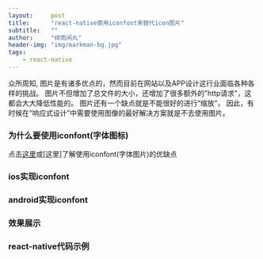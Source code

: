 ```yaml
---
layout:     post
title:      "react-native使用iconfont来替代icon图片"
subtitle:   ""
author:     "绯雨闲丸"
header-img: "img/markman-bg.jpg"
tags:
    - react-native
---
```


>

众所周知, 图片是有诸多优点的，然而目前在网站以及APP设计这行业面临各种各样的挑战。
图片不但增加了总文件的大小，还增加了很多额外的"http请求"，这都会大大降低性能的。
图片还有一个缺点就是不能很好的进行“缩放”，
因此，有时候在“响应式设计”中需要使用图像的最好解决方案就是不去使用图片。

### 为什么要使用iconfont(字体图标)

点击[这里][1]或[这里]了解使用iconfont(字体图片)的优缺点

### ios实现iconfont


### android实现iconfont


### 效果展示


### react-native代码示例



[1]: http://www.w3cplus.com/css3/icon-fonts.html
[2]: http://www.vanseodesign.com/web-design/icon-fonts/

